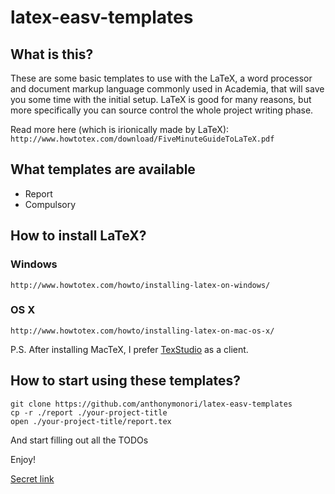 # latex-easv-templates

## What is this?
These are some basic templates to use with the LaTeX, a word processor and document markup language commonly used in Academia, that will save you some time with the initial setup. LaTeX is good for many reasons, but more specifically you can source control the whole project writing phase.

Read more here (which is irionically made by LaTeX):
``` http://www.howtotex.com/download/FiveMinuteGuideToLaTeX.pdf ```

## What templates are available
- Report
- Compulsory

## How to install LaTeX?
### Windows
``` http://www.howtotex.com/howto/installing-latex-on-windows/ ```

### OS X
``` http://www.howtotex.com/howto/installing-latex-on-mac-os-x/ ```

P.S. After installing MacTeX, I prefer [TexStudio](http://www.texstudio.org/) as a client.

## How to start using these templates?
``` 
git clone https://github.com/anthonymonori/latex-easv-templates
cp -r ./report ./your-project-title
open ./your-project-title/report.tex 
```
And start filling out all the TODOs 

Enjoy!

[Secret link](http://www.cs.ust.hk/~golin/latexsheet.pdf)
